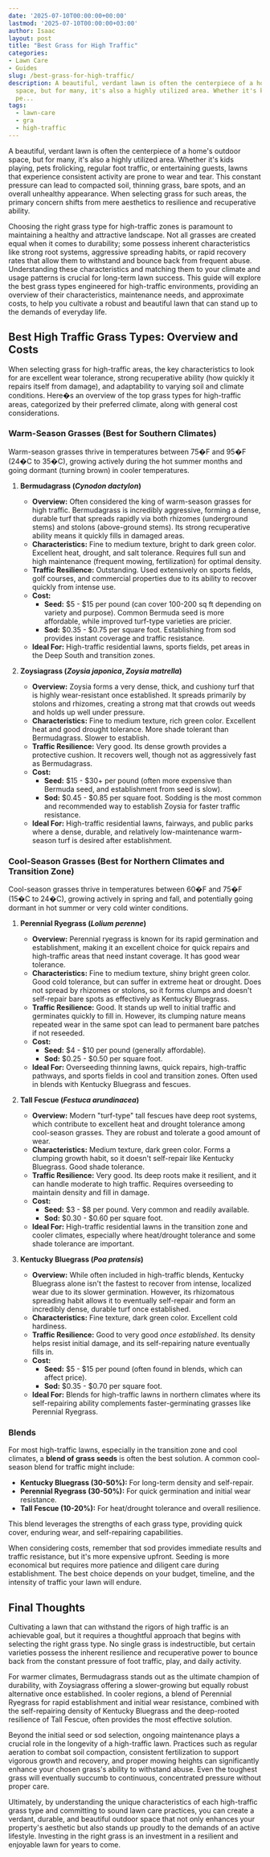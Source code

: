 ```yaml
---
date: '2025-07-10T00:00:00+00:00'
lastmod: '2025-07-10T00:00:00+03:00'
author: Isaac
layout: post
title: "Best Grass for High Traffic"
categories:
- Lawn Care
- Guides
slug: /best-grass-for-high-traffic/
description: A beautiful, verdant lawn is often the centerpiece of a home's outdoor
  space, but for many, it's also a highly utilized area. Whether it's kids playing,
  pe...
tags: 
  - lawn-care
  - gra
  - high-traffic
---
```

A beautiful, verdant lawn is often the centerpiece of a home's outdoor space, but for many, it's also a highly utilized area. Whether it's kids playing, pets frolicking, regular foot traffic, or entertaining guests, lawns that experience consistent activity are prone to wear and tear. This constant pressure can lead to compacted soil, thinning grass, bare spots, and an overall unhealthy appearance. When selecting grass for such areas, the primary concern shifts from mere aesthetics to resilience and recuperative ability.

Choosing the right grass type for high-traffic zones is paramount to maintaining a healthy and attractive landscape. Not all grasses are created equal when it comes to durability; some possess inherent characteristics like strong root systems, aggressive spreading habits, or rapid recovery rates that allow them to withstand and bounce back from frequent abuse. Understanding these characteristics and matching them to your climate and usage patterns is crucial for long-term lawn success. This guide will explore the best grass types engineered for high-traffic environments, providing an overview of their characteristics, maintenance needs, and approximate costs, to help you cultivate a robust and beautiful lawn that can stand up to the demands of everyday life.

## Best High Traffic Grass Types: Overview and Costs

When selecting grass for high-traffic areas, the key characteristics to look for are excellent wear tolerance, strong recuperative ability (how quickly it repairs itself from damage), and adaptability to varying soil and climate conditions. Here�s an overview of the top grass types for high-traffic areas, categorized by their preferred climate, along with general cost considerations.

### Warm-Season Grasses (Best for Southern Climates)

Warm-season grasses thrive in temperatures between 75�F and 95�F (24�C to 35�C), growing actively during the hot summer months and going dormant (turning brown) in cooler temperatures.

1.  **Bermudagrass (*Cynodon dactylon*)**
    * **Overview:** Often considered the king of warm-season grasses for high traffic. Bermudagrass is incredibly aggressive, forming a dense, durable turf that spreads rapidly via both rhizomes (underground stems) and stolons (above-ground stems). Its strong recuperative ability means it quickly fills in damaged areas.
    * **Characteristics:** Fine to medium texture, bright to dark green color. Excellent heat, drought, and salt tolerance. Requires full sun and high maintenance (frequent mowing, fertilization) for optimal density.
    * **Traffic Resilience:** Outstanding. Used extensively on sports fields, golf courses, and commercial properties due to its ability to recover quickly from intense use.
    * **Cost:**
        * **Seed:** $5 - $15 per pound (can cover 100-200 sq ft depending on variety and purpose). Common Bermuda seed is more affordable, while improved turf-type varieties are pricier.
        * **Sod:** $0.35 - $0.75 per square foot. Establishing from sod provides instant coverage and traffic resistance.
    * **Ideal For:** High-traffic residential lawns, sports fields, pet areas in the Deep South and transition zones.

2.  **Zoysiagrass (*Zoysia japonica*, *Zoysia matrella*)**
    * **Overview:** Zoysia forms a very dense, thick, and cushiony turf that is highly wear-resistant once established. It spreads primarily by stolons and rhizomes, creating a strong mat that crowds out weeds and holds up well under pressure.
    * **Characteristics:** Fine to medium texture, rich green color. Excellent heat and good drought tolerance. More shade tolerant than Bermudagrass. Slower to establish.
    * **Traffic Resilience:** Very good. Its dense growth provides a protective cushion. It recovers well, though not as aggressively fast as Bermudagrass.
    * **Cost:**
        * **Seed:** $15 - $30+ per pound (often more expensive than Bermuda seed, and establishment from seed is slow).
        * **Sod:** $0.45 - $0.85 per square foot. Sodding is the most common and recommended way to establish Zoysia for faster traffic resistance.
    * **Ideal For:** High-traffic residential lawns, fairways, and public parks where a dense, durable, and relatively low-maintenance warm-season turf is desired after establishment.

### Cool-Season Grasses (Best for Northern Climates and Transition Zone)

Cool-season grasses thrive in temperatures between 60�F and 75�F (15�C to 24�C), growing actively in spring and fall, and potentially going dormant in hot summer or very cold winter conditions.

1.  **Perennial Ryegrass (*Lolium perenne*)**
    * **Overview:** Perennial ryegrass is known for its rapid germination and establishment, making it an excellent choice for quick repairs and high-traffic areas that need instant coverage. It has good wear tolerance.
    * **Characteristics:** Fine to medium texture, shiny bright green color. Good cold tolerance, but can suffer in extreme heat or drought. Does not spread by rhizomes or stolons, so it forms clumps and doesn't self-repair bare spots as effectively as Kentucky Bluegrass.
    * **Traffic Resilience:** Good. It stands up well to initial traffic and germinates quickly to fill in. However, its clumping nature means repeated wear in the same spot can lead to permanent bare patches if not reseeded.
    * **Cost:**
        * **Seed:** $4 - $10 per pound (generally affordable).
        * **Sod:** $0.25 - $0.50 per square foot.
    * **Ideal For:** Overseeding thinning lawns, quick repairs, high-traffic pathways, and sports fields in cool and transition zones. Often used in blends with Kentucky Bluegrass and fescues.

2.  **Tall Fescue (*Festuca arundinacea*)**
    * **Overview:** Modern "turf-type" tall fescues have deep root systems, which contribute to excellent heat and drought tolerance among cool-season grasses. They are robust and tolerate a good amount of wear.
    * **Characteristics:** Medium texture, dark green color. Forms a clumping growth habit, so it doesn't self-repair like Kentucky Bluegrass. Good shade tolerance.
    * **Traffic Resilience:** Very good. Its deep roots make it resilient, and it can handle moderate to high traffic. Requires overseeding to maintain density and fill in damage.
    * **Cost:**
        * **Seed:** $3 - $8 per pound. Very common and readily available.
        * **Sod:** $0.30 - $0.60 per square foot.
    * **Ideal For:** High-traffic residential lawns in the transition zone and cooler climates, especially where heat/drought tolerance and some shade tolerance are important.

3.  **Kentucky Bluegrass (*Poa pratensis*)**
    * **Overview:** While often included in high-traffic blends, Kentucky Bluegrass alone isn't the fastest to recover from intense, localized wear due to its slower germination. However, its rhizomatous spreading habit allows it to eventually self-repair and form an incredibly dense, durable turf once established.
    * **Characteristics:** Fine texture, dark green color. Excellent cold hardiness.
    * **Traffic Resilience:** Good to very good *once established*. Its density helps resist initial damage, and its self-repairing nature eventually fills in.
    * **Cost:**
        * **Seed:** $5 - $15 per pound (often found in blends, which can affect price).
        * **Sod:** $0.35 - $0.70 per square foot.
    * **Ideal For:** Blends for high-traffic lawns in northern climates where its self-repairing ability complements faster-germinating grasses like Perennial Ryegrass.

### Blends

For most high-traffic lawns, especially in the transition zone and cool climates, a **blend of grass seeds** is often the best solution. A common cool-season blend for traffic might include:
* **Kentucky Bluegrass (30-50%):** For long-term density and self-repair.
* **Perennial Ryegrass (30-50%):** For quick germination and initial wear resistance.
* **Tall Fescue (10-20%):** For heat/drought tolerance and overall resilience.

This blend leverages the strengths of each grass type, providing quick cover, enduring wear, and self-repairing capabilities.

When considering costs, remember that sod provides immediate results and traffic resistance, but it's more expensive upfront. Seeding is more economical but requires more patience and diligent care during establishment. The best choice depends on your budget, timeline, and the intensity of traffic your lawn will endure.

## Final Thoughts

Cultivating a lawn that can withstand the rigors of high traffic is an achievable goal, but it requires a thoughtful approach that begins with selecting the right grass type. No single grass is indestructible, but certain varieties possess the inherent resilience and recuperative power to bounce back from the constant pressure of foot traffic, play, and daily activity.

For warmer climates, Bermudagrass stands out as the ultimate champion of durability, with Zoysiagrass offering a slower-growing but equally robust alternative once established. In cooler regions, a blend of Perennial Ryegrass for rapid establishment and initial wear resistance, combined with the self-repairing density of Kentucky Bluegrass and the deep-rooted resilience of Tall Fescue, often provides the most effective solution.

Beyond the initial seed or sod selection, ongoing maintenance plays a crucial role in the longevity of a high-traffic lawn. Practices such as regular aeration to combat soil compaction, consistent fertilization to support vigorous growth and recovery, and proper mowing heights can significantly enhance your chosen grass's ability to withstand abuse. Even the toughest grass will eventually succumb to continuous, concentrated pressure without proper care.

Ultimately, by understanding the unique characteristics of each high-traffic grass type and committing to sound lawn care practices, you can create a verdant, durable, and beautiful outdoor space that not only enhances your property's aesthetic but also stands up proudly to the demands of an active lifestyle. Investing in the right grass is an investment in a resilient and enjoyable lawn for years to come.
